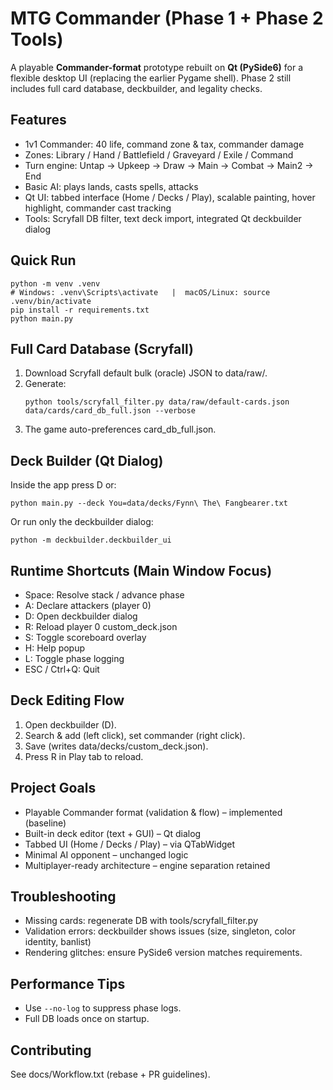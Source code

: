 # MTG Commander (Phase 1 + Phase 2 Tools)
A playable **Commander-format** prototype rebuilt on **Qt (PySide6)** for a flexible desktop UI (replacing the earlier Pygame shell). Phase 2 still includes full card database, deckbuilder, and legality checks.

## Features
- 1v1 Commander: 40 life, command zone & tax, commander damage
- Zones: Library / Hand / Battlefield / Graveyard / Exile / Command
- Turn engine: Untap → Upkeep → Draw → Main → Combat → Main2 → End
- Basic AI: plays lands, casts spells, attacks
- Qt UI: tabbed interface (Home / Decks / Play), scalable painting, hover highlight, commander cast tracking
- Tools: Scryfall DB filter, text deck import, integrated Qt deckbuilder dialog

## Quick Run
```
python -m venv .venv
# Windows: .venv\Scripts\activate   |  macOS/Linux: source .venv/bin/activate
pip install -r requirements.txt
python main.py
```

## Full Card Database (Scryfall)
1. Download Scryfall default bulk (oracle) JSON to data/raw/.
2. Generate:
   ```
   python tools/scryfall_filter.py data/raw/default-cards.json data/cards/card_db_full.json --verbose
   ```
3. The game auto-preferences card_db_full.json.

## Deck Builder (Qt Dialog)
Inside the app press D or:
```
python main.py --deck You=data/decks/Fynn\ The\ Fangbearer.txt
```
Or run only the deckbuilder dialog:
```
python -m deckbuilder.deckbuilder_ui
```

## Runtime Shortcuts (Main Window Focus)
- Space: Resolve stack / advance phase
- A: Declare attackers (player 0)
- D: Open deckbuilder dialog
- R: Reload player 0 custom_deck.json
- S: Toggle scoreboard overlay
- H: Help popup
- L: Toggle phase logging
- ESC / Ctrl+Q: Quit

## Deck Editing Flow
1. Open deckbuilder (D).
2. Search & add (left click), set commander (right click).
3. Save (writes data/decks/custom_deck.json).
4. Press R in Play tab to reload.

## Project Goals
- Playable Commander format (validation & flow) – implemented (baseline)
- Built-in deck editor (text + GUI) – Qt dialog
- Tabbed UI (Home / Decks / Play) – via QTabWidget
- Minimal AI opponent – unchanged logic
- Multiplayer-ready architecture – engine separation retained

## Troubleshooting
- Missing cards: regenerate DB with tools/scryfall_filter.py
- Validation errors: deckbuilder shows issues (size, singleton, color identity, banlist)
- Rendering glitches: ensure PySide6 version matches requirements.

## Performance Tips
- Use `--no-log` to suppress phase logs.
- Full DB loads once on startup.

## Contributing
See docs/Workflow.txt (rebase + PR guidelines).
